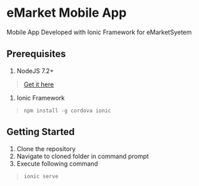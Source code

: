 # eMarket Mobile App
Mobile App Developed with Ionic Framework for eMarketSyetem

## Prerequisites
1. NodeJS 7.2+
> [Get it here](https://nodejs.org/en/download/current)

1. Ionic Framework
> `npm install -g cordova ionic`

## Getting Started
1. Clone the repository
2. Navigate to cloned folder in command prompt
3. Execute following  command
> `ionic serve`
